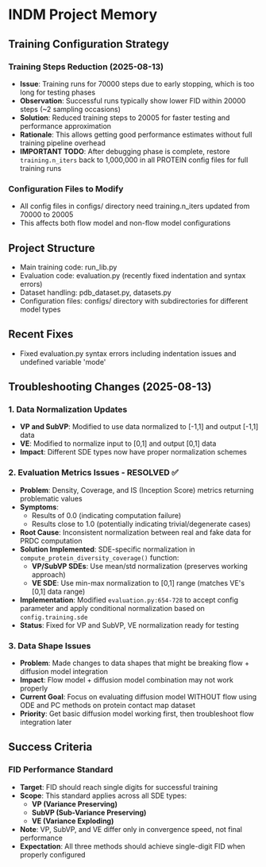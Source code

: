 # INDM Project Memory

## Training Configuration Strategy

### Training Steps Reduction (2025-08-13)
- **Issue**: Training runs for 70000 steps due to early stopping, which is too long for testing phases
- **Observation**: Successful runs typically show lower FID within 20000 steps (~2 sampling occasions)
- **Solution**: Reduced training steps to 20005 for faster testing and performance approximation
- **Rationale**: This allows getting good performance estimates without full training pipeline overhead
- **IMPORTANT TODO**: After debugging phase is complete, restore `training.n_iters` back to 1,000,000 in all PROTEIN config files for full training runs

### Configuration Files to Modify
- All config files in configs/ directory need training.n_iters updated from 70000 to 20005
- This affects both flow model and non-flow model configurations

## Project Structure
- Main training code: run_lib.py
- Evaluation code: evaluation.py (recently fixed indentation and syntax errors)
- Dataset handling: pdb_dataset.py, datasets.py
- Configuration files: configs/ directory with subdirectories for different model types

## Recent Fixes
- Fixed evaluation.py syntax errors including indentation issues and undefined variable 'mode'

## Troubleshooting Changes (2025-08-13)

### 1. Data Normalization Updates
- **VP and SubVP**: Modified to use data normalized to [-1,1] and output [-1,1] data
- **VE**: Modified to normalize input to [0,1] and output [0,1] data
- **Impact**: Different SDE types now have proper normalization schemes

### 2. Evaluation Metrics Issues - RESOLVED ✅
- **Problem**: Density, Coverage, and IS (Inception Score) metrics returning problematic values
- **Symptoms**: 
  - Results of 0.0 (indicating computation failure)
  - Results close to 1.0 (potentially indicating trivial/degenerate cases)
- **Root Cause**: Inconsistent normalization between real and fake data for PRDC computation
- **Solution Implemented**: SDE-specific normalization in `compute_protein_diversity_coverage()` function:
  - **VP/SubVP SDEs**: Use mean/std normalization (preserves working approach)
  - **VE SDE**: Use min-max normalization to [0,1] range (matches VE's [0,1] data range)
- **Implementation**: Modified `evaluation.py:654-728` to accept config parameter and apply conditional normalization based on `config.training.sde`
- **Status**: Fixed for VP and SubVP, VE normalization ready for testing

### 3. Data Shape Issues
- **Problem**: Made changes to data shapes that might be breaking flow + diffusion model integration
- **Impact**: Flow model + diffusion model combination may not work properly
- **Current Goal**: Focus on evaluating diffusion model WITHOUT flow using ODE and PC methods on protein contact map dataset
- **Priority**: Get basic diffusion model working first, then troubleshoot flow integration later

## Success Criteria

### FID Performance Standard
- **Target**: FID should reach single digits for successful training
- **Scope**: This standard applies across all SDE types:
  - **VP (Variance Preserving)**
  - **SubVP (Sub-Variance Preserving)** 
  - **VE (Variance Exploding)**
- **Note**: VP, SubVP, and VE differ only in convergence speed, not final performance
- **Expectation**: All three methods should achieve single-digit FID when properly configured